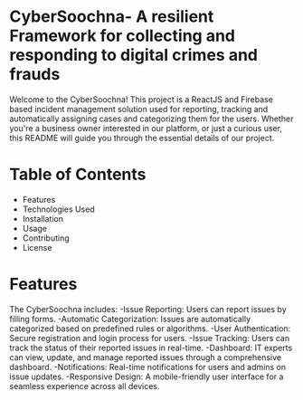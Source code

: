 #  CyberSoochna- A resilient Framework for collecting and responding to digital crimes and frauds
Welcome to the CyberSoochna! This project is a ReactJS and Firebase based incident management solution used for reporting, tracking and automatically assigning cases and categorizing them for the users. Whether you're a business owner interested in our platform, or just a curious user, this README will guide you through the essential details of our project. 
# Table of Contents 
- Features
- Technologies Used 
- Installation 
- Usage 
- Contributing 
- License 
# Features 
The CyberSoochna includes: 
-Issue Reporting: Users can report issues by filling forms. 
-Automatic Categorization: Issues are automatically categorized based on predefined rules or algorithms. 
-User Authentication: Secure registration and login process for users. 
-Issue Tracking: Users can track the status of their reported issues in real-time. 
-Dashboard: IT experts can view, update, and manage reported issues through a comprehensive dashboard. 
-Notifications: Real-time notifications for users and admins on issue updates. 
-Responsive Design: A mobile-friendly user interface for a seamless experience across all devices. 
